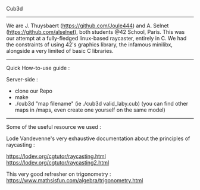 Cub3d

--------------------------------
We are J. Thuysbaert (https://github.com/Joule444) and A. Selnet (https://github.com/alselnet), both students @42 School, Paris. 
This was our attempt at a fully-fledged linux-based raycaster, entirely in C. We had the constraints of using 42's graphics library, the infamous minilibx, alongside a very limited of basic C libraries.

--------------------------------
Quick How-to-use guide :

Server-side :

- clone our Repo
- make
- ./cub3d "map filename" (ie ./cub3d valid_laby.cub)
  (you can find other maps in /maps, even create one yourself on the same model)

---------------------------------
Some of the useful resource we used :

Lode Vandevenne's very exhaustive documentation about the principles of raycasting : 

https://lodev.org/cgtutor/raycasting.html
https://lodev.org/cgtutor/raycasting2.html

This very good refresher on trigonometry : https://www.mathsisfun.com/algebra/trigonometry.html
